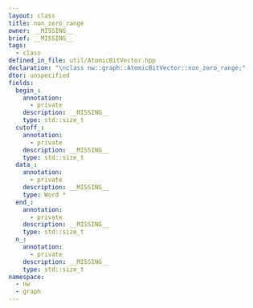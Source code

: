 ```yaml
---
layout: class
title: non_zero_range
owner: __MISSING__
brief: __MISSING__
tags:
  - class
defined_in_file: util/AtomicBitVector.hpp
declaration: "\nclass nw::graph::AtomicBitVector::non_zero_range;"
dtor: unspecified
fields:
  begin_:
    annotation:
      - private
    description: __MISSING__
    type: std::size_t
  cutoff_:
    annotation:
      - private
    description: __MISSING__
    type: std::size_t
  data_:
    annotation:
      - private
    description: __MISSING__
    type: Word *
  end_:
    annotation:
      - private
    description: __MISSING__
    type: std::size_t
  n_:
    annotation:
      - private
    description: __MISSING__
    type: std::size_t
namespace:
  - nw
  - graph
---
```

